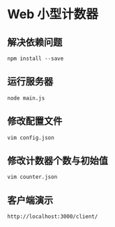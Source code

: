 # Web 小型计数器

## 解决依赖问题
```
npm install --save
```


## 运行服务器
```
node main.js
```

## 修改配置文件
```
vim config.json
```

## 修改计数器个数与初始值
```
vim counter.json
```


## 客户端演示
```
http://localhost:3000/client/
```